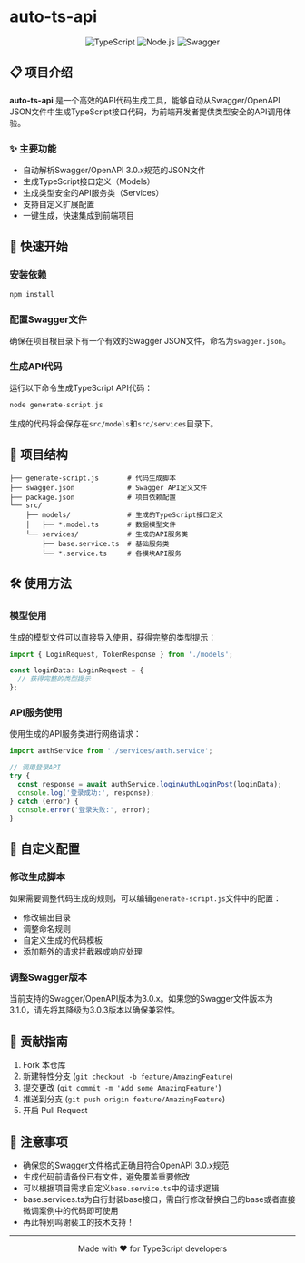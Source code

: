 # auto-ts-api

<p align="center">
  <img src="https://img.shields.io/badge/TypeScript-3178C6?style=for-the-badge&logo=typescript&logoColor=white" alt="TypeScript">
  <img src="https://img.shields.io/badge/Node.js-339933?style=for-the-badge&logo=nodedotjs&logoColor=white" alt="Node.js">
  <img src="https://img.shields.io/badge/Swagger-85EA2D?style=for-the-badge&logo=swagger&logoColor=black" alt="Swagger">
</p>

## 📋 项目介绍

**auto-ts-api** 是一个高效的API代码生成工具，能够自动从Swagger/OpenAPI JSON文件中生成TypeScript接口代码，为前端开发者提供类型安全的API调用体验。

### ✨ 主要功能
- 自动解析Swagger/OpenAPI 3.0.x规范的JSON文件
- 生成TypeScript接口定义（Models）
- 生成类型安全的API服务类（Services）
- 支持自定义扩展配置
- 一键生成，快速集成到前端项目

## 🚀 快速开始

### 安装依赖

```bash
npm install
```

### 配置Swagger文件

确保在项目根目录下有一个有效的Swagger JSON文件，命名为`swagger.json`。

### 生成API代码

运行以下命令生成TypeScript API代码：

```bash
node generate-script.js
```

生成的代码将会保存在`src/models`和`src/services`目录下。

## 📁 项目结构

```
├── generate-script.js       # 代码生成脚本
├── swagger.json             # Swagger API定义文件
├── package.json             # 项目依赖配置
└── src/
    ├── models/              # 生成的TypeScript接口定义
    │   ├── *.model.ts       # 数据模型文件
    └── services/            # 生成的API服务类
        ├── base.service.ts  # 基础服务类
        └── *.service.ts     # 各模块API服务
```

## 🛠 使用方法

### 模型使用

生成的模型文件可以直接导入使用，获得完整的类型提示：

```typescript
import { LoginRequest, TokenResponse } from './models';

const loginData: LoginRequest = {
  // 获得完整的类型提示
};
```

### API服务使用

使用生成的API服务类进行网络请求：

```typescript
import authService from './services/auth.service';

// 调用登录API
try {
  const response = await authService.loginAuthLoginPost(loginData);
  console.log('登录成功:', response);
} catch (error) {
  console.error('登录失败:', error);
}
```

## 🔧 自定义配置

### 修改生成脚本

如果需要调整代码生成的规则，可以编辑`generate-script.js`文件中的配置：

- 修改输出目录
- 调整命名规则
- 自定义生成的代码模板
- 添加额外的请求拦截器或响应处理

### 调整Swagger版本

当前支持的Swagger/OpenAPI版本为3.0.x。如果您的Swagger文件版本为3.1.0，请先将其降级为3.0.3版本以确保兼容性。

## 🤝 贡献指南

1. Fork 本仓库
2. 新建特性分支 (`git checkout -b feature/AmazingFeature`)
3. 提交更改 (`git commit -m 'Add some AmazingFeature'`)
4. 推送到分支 (`git push origin feature/AmazingFeature`)
5. 开启 Pull Request

## 📝 注意事项

- 确保您的Swagger文件格式正确且符合OpenAPI 3.0.x规范
- 生成代码前请备份已有文件，避免覆盖重要修改
- 可以根据项目需求自定义`base.service.ts`中的请求逻辑
- base.services.ts为自行封装base接口，需自行修改替换自己的base或者直接微调案例中的代码即可使用
- 再此特别鸣谢裴工的技术支持！


---

<p align="center">
  Made with ❤️ for TypeScript developers
</p>
